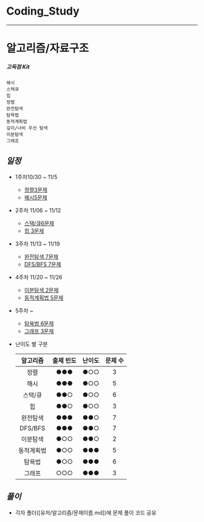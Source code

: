 # Coding_Study
* * *
# 알고리즘/자료구조
##### 고득점 Kit

	해시
	스택큐
	힙
	정렬
	완전탐색
	탐욕법
	동적계획법
	깊이/너비 우선 탐색
	이분탐색
	그래프

## *일정*
- 1주차10/30 ~ 11/5
	- [정렬3문제](https://school.programmers.co.kr/learn/courses/30/parts/12198)
	- [해시5문제](https://school.programmers.co.kr/learn/courses/30/parts/12077)

- 2주차 11/06 ~ 11/12
	- [스택/큐6문제](https://school.programmers.co.kr/learn/courses/30/parts/12081 )
	- [힙 3문제](https://school.programmers.co.kr/learn/courses/30/parts/12117 )

- 3주차 11/13 ~ 11/19
	- [완전탐색 7문제](https://school.programmers.co.kr/learn/courses/30/parts/12230)
	- [DFS/BFS 7문제](https://school.programmers.co.kr/learn/courses/30/parts/12421)

- 4주차 11/20 ~ 11/26
	- [이분탐색 2문제](https://school.programmers.co.kr/learn/courses/30/parts/12486)
	- [동적계획법 5문제](https://school.programmers.co.kr/learn/courses/30/parts/12263)
- 5주차 ~
	- [탐욕법 6문제](https://school.programmers.co.kr/learn/courses/30/parts/12244)
	- [그래프 3문제](https://school.programmers.co.kr/learn/courses/30/parts/14393)



* 난이도 별 구분
	
	|  알고리즘  | 출제 빈도 | 난이도 | 문제 수 |
	|:----------:|:---------:|:------:|:-------:|
	|    정렬    |    ●●●    |  ●○○   |    3    |
	|    해시    |    ●●●    |  ●○○   | 5        |
	|  스택/큐   |    ●●○    |  ●○○   |  6       |
	|     힙     |    ●●○    |  ●○○   |    3     |
	|  완전탐색  |    ●●●    |  ●●○   |  7       |
	|  DFS/BFS   |    ●●●    |  ●●○   |    7     |
	|  이분탐색  |    ●○○    |  ●●○   |     2    |
	| 동적계획법 |    ●○○    |  ●●●   |     5    |
	|   탐욕법   |    ●○○    |  ●●●   |     6    |
	|   그래프   |    ○○○    |  ●●●   |      3   |

## *풀이*

- 각자 폴더([유저/알고리즘/문제이름.md])에 문제 풀이 코드 공유
